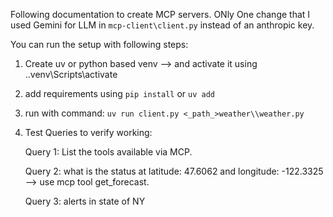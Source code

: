 Following documentation to create MCP servers. ONly One change that I used Gemini for LLM in `mcp-client\client.py` instead of an anthropic key.

You can run the setup with following steps:

1. Create uv or python based venv --> and activate it using .\.venv\Scripts\activate

2. add requirements using `pip install` or `uv add`

3. run with command: `uv run client.py <_path_>weather\\weather.py`

4. Test Queries to verify working:

    Query 1: List the tools available via MCP.

    Query 2: what is the status at latitude: 47.6062 and longitude: -122.3325 --> use mcp tool get_forecast.

    Query 3: alerts in state of NY